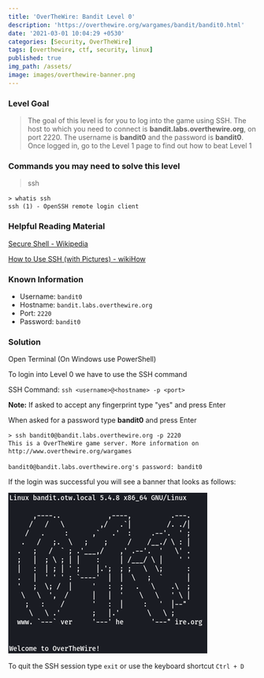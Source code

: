 ```yaml
---
title: 'OverTheWire: Bandit Level 0'
description: 'https://overthewire.org/wargames/bandit/bandit0.html'
date: '2021-03-01 10:04:29 +0530'
categories: [Security, OverTheWire]
tags: [overthewire, ctf, security, linux]
published: true
img_path: /assets/
image: images/overthewire-banner.png
---
```


### Level Goal

> The goal of this level is for you to log into the game using SSH. The host to which you need to connect is **bandit.labs.overthewire.org**, on port 2220. The username is **bandit0** and the password is **bandit0**. Once logged in, go to the Level 1 page to find out how to beat Level 1

### Commands you may need to solve this level

> ssh

```
> whatis ssh   
ssh (1) - OpenSSH remote login client
```

### Helpful Reading Material

[Secure Shell - Wikipedia](https://en.wikipedia.org/wiki/SSH_(Secure_Shell))

[How to Use SSH (with Pictures) - wikiHow](https://www.wikihow.com/Use-SSH)

### Known Information

*   Username: `bandit0`
*   Hostname: `bandit.labs.overthewire.org`
*   Port: `2220`
*   Password: `bandit0`

### Solution

Open Terminal (On Windows use PowerShell)

To login into Level 0 we have to use the SSH command

SSH Command: `ssh <username>@<hostname> -p <port>`

**Note:** If asked to accept any fingerprint type "yes" and press Enter

When asked for a password type **bandit0** and press Enter

```
> ssh bandit0@bandit.labs.overthewire.org -p 2220   
This is a OverTheWire game server. More information on http://www.overthewire.org/wargames

bandit0@bandit.labs.overthewire.org's password: bandit0
```

If the login was successful you will see a banner that looks as follows:

![Logged into Level 0|360](images/bandit-0/level-0-login.png)

To quit the SSH session type `exit` or use the keyboard shortcut `Ctrl + D`